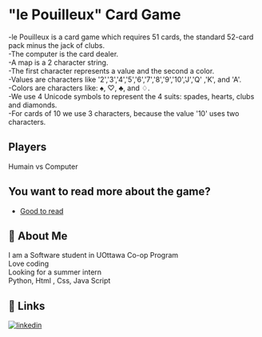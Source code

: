 # "le Pouilleux" Card Game

-le Pouilleux is a card game which requires 51 cards, the standard 52-card pack minus the jack of clubs. <br />
-The computer is the card dealer.<br />
-A map is a 2 character string.<br />
-The first character represents a value and the second a color.<br />
-Values ​​are characters like '2','3','4','5','6','7','8','9','10','J','Q' ,'K', and 'A'.<br />
-Colors are characters like: ♠, ♡, ♣, and ♢.<br />
-We use 4 Unicode symbols to represent the 4 suits: spades, hearts, clubs and diamonds.<br />
-For cards of 10 we use 3 characters, because the value '10' uses two characters.<br />

## Players 
Humain vs Computer

## You want to read more about the game?
 - [Good to read](https://en.wikipedia.org/wiki/Vieux_gar%C3%A7on)
 
## 🚀 About Me
I am a Software student in UOttawa Co-op Program  <br/>
Love coding <br/>
Looking for a summer intern <br/>
Python, Html , Css, Java Script

## 🔗 Links
[![linkedin](https://img.shields.io/badge/linkedin-0A66C2?style=for-the-badge&logo=linkedin&logoColor=white)](https://www.linkedin.com/in/dina-baccar/)



